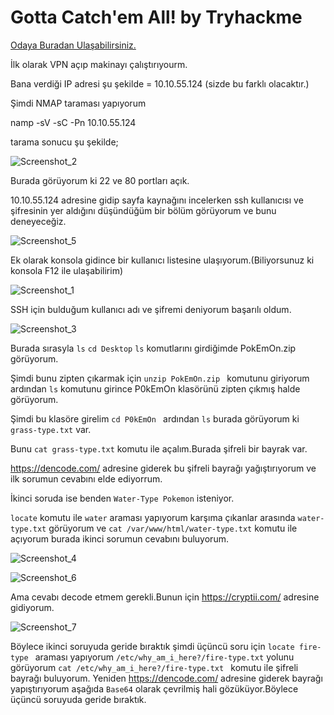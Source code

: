 # Gotta Catch'em All! by Tryhackme
<a href="https://tryhackme.com/room/pokemon" rel="nofollow">Odaya Buradan Ulaşabilirsiniz.</a> 

İlk olarak VPN açıp makinayı çalıştırıyourm.

Bana verdiği IP adresi şu şekilde = 10.10.55.124 (sizde bu farklı olacaktır.)

Şimdi NMAP taraması yapıyorum

namp -sV -sC -Pn  10.10.55.124

tarama sonucu şu şekilde;

![Screenshot_2](https://user-images.githubusercontent.com/34964480/90057828-9d228f80-dce9-11ea-80d4-f2b083923684.png)


Burada görüyorum ki 22 ve 80 portları açık. 

10.10.55.124 adresine gidip sayfa kaynağını incelerken ssh kullanıcısı ve şifresinin yer aldığını düşündüğüm bir bölüm görüyorum ve bunu deneyeceğiz.

![Screenshot_5](https://user-images.githubusercontent.com/34964480/90057418-0b1a8700-dce9-11ea-9ab0-79b04bb60e47.png)


Ek olarak konsola gidince bir kullanıcı listesine ulaşıyorum.(Biliyorsunuz ki konsola F12 ile ulaşabilirim)

![Screenshot_1](https://user-images.githubusercontent.com/34964480/90057604-4cab3200-dce9-11ea-9741-5cc72b3523f3.png)

SSH için bulduğum kullanıcı adı ve şifremi deniyorum başarılı oldum.

![Screenshot_3](https://user-images.githubusercontent.com/34964480/90058126-fee2f980-dce9-11ea-8bac-a0a461f8de04.png)

Burada sırasyla ```ls``` ```cd Desktop``` ```ls``` komutlarını girdiğimde PokEmOn.zip görüyorum.

Şimdi bunu zipten çıkarmak için ```unzip PokEmOn.zip ``` komutunu giriyorum ardından ```ls``` komutunu girince P0kEmOn klasörünü zipten çıkmış halde görüyorum.

Şimdi bu klasöre girelim ```cd P0kEmOn ``` ardından ```ls``` burada görüyorum ki ```grass-type.txt``` var.

Bunu ```cat grass-type.txt``` komutu ile açalım.Burada şifreli bir bayrak var.

https://dencode.com/ adresine giderek bu şifreli bayrağı yağıştırıyorum ve ilk sorumun cevabını elde ediyorrum.

İkinci soruda ise benden ```Water-Type Pokemon``` isteniyor.

```locate``` komutu ile ```water``` araması yapıyorum karşıma çıkanlar arasında ```water-type.txt``` görüyorum ve  ```cat /var/www/html/water-type.txt``` komutu ile açıyorum burada ikinci sorumun cevabını buluyorum.

![Screenshot_4](https://user-images.githubusercontent.com/34964480/90061649-183a7480-dcef-11ea-939e-2fdd7c1d5bce.png)

![Screenshot_6](https://user-images.githubusercontent.com/34964480/90061774-4b7d0380-dcef-11ea-82eb-9a92b5c59961.png)

Ama cevabı decode etmem gerekli.Bunun için https://cryptii.com/ adresine gidiyorum.

![Screenshot_7](https://user-images.githubusercontent.com/34964480/90063055-70727600-dcf1-11ea-93b7-274cbc9f6b22.png)

Böylece ikinci soruyuda geride bıraktık şimdi üçüncü soru için ```locate fire-type ``` araması yapıyorum ```/etc/why_am_i_here?/fire-type.txt``` yolunu görüyorum 
```cat /etc/why_am_i_here?/fire-type.txt ``` komutu ile şifreli bayrağı buluyorum.
Yeniden https://dencode.com/ adresine giderek bayrağı yapıştırıyorum aşağıda ```Base64``` olarak çevrilmiş hali gözüküyor.Böylece üçüncü soruyuda geride bıraktık.



